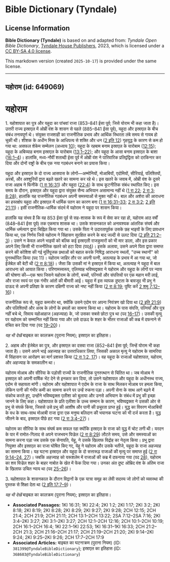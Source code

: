 # Bible Dictionary (Tyndale)

## License Information

**Bible Dictionary (Tyndale)** is based on and adapted from: _Tyndale Open Bible Dictionary_, [Tyndale House Publishers](https://tyndaleopenresources.com/), 2023, which is licensed under a [CC BY-SA 4.0 license](https://creativecommons.org/licenses/by-sa/4.0/legalcode.en).

This markdown version (created `2025-10-17`) is provided under the same license.



--------------------------------

## यहोराम (id: 649069)

यहोराम
======

1\. यहोशापात का पुत्र और यहूदा का पांचवां राजा (853–841 ईसा पूर्व; जिसे योराम भी कहा जाता है)। उत्तरी राज्य इस्राएल में ओम्री वंश के शासन से पहले (885–841 ईसा पूर्व), यहूदा और इस्राएल के बीच संबंध तनावपूर्ण थे। संयुक्त राजशाही का राजनीतिक प्रभाव और आर्थिक स्थिरता लंबे समय से गायब हो चुकी थी। शीशक के अधीन मिस्र के आधिपत्य से शक्ति और धन ([2 इति 12](https://ref.ly/2Chr12:1-2Chr12:16)) गृहयुद्ध के कारण से कम हो गया था: असफल शेकेम सम्मेलन (अध्याय [10](https://ref.ly/2Chr10:1-2Chr10:19)); यहूदा के रहबाम बनाम इस्राएल के यारोबाम ([12:15](https://ref.ly/2Chr12:15)); यहूदा के अबिय्याह बनाम इस्राएल के यारोबाम ([13:1–22](https://ref.ly/2Chr13:1-2Chr13:22)); और यहूदा के आसा बनाम इस्राएल के बाशा ([16:1–4](https://ref.ly/2Chr16:1-2Chr16:4))। हालांकि, मध्य\-नौवीं शताब्दी ईसा पूर्व में ओम्री वंश ने पारिवारिक प्रतिद्वंद्विता को दरकिनार कर दिया और दोनों राष्ट्रों के बीच एक नया गठबंधन बनाने का प्रयास किया।

यहूदा और इस्राएल के दो राज्य आसपास के लोगों—अम्मोनियों, मोआबियों, एदोमियों, सीरियाई, पलिश्तियों, अरबों, और अश्शुरियों द्वारा बढ़ते खतरे का सामना कर रहे थे। इस खतरे के जवाब में, ओम्री वंश के दूसरे राजा अहाब ने फिनीके ([1 रा 16:31](https://ref.ly/1Kgs16:31)) और यहूदा ([22:4](https://ref.ly/1Kgs22:4)) के साथ कूटनीतिक संबंध स्थापित किए। इस समय के दौरान, इस्राएल और यहूदा द्वारा संयुक्त सैन्य अभियान असामान्य नहीं थे ([1 रा 22](https://ref.ly/1Kgs22:1-1Kgs22:53); [2 रा 3](https://ref.ly/2Kgs3:1-2Kgs3:27); [8:28](https://ref.ly/2Kgs8:28)), हालांकि यह राजनीतिक गठबंधन अपनी समस्याओं से मुक्त नहीं थे। बाल और अशेरा की आराधना का हस्तक्षेप यहूदा और इस्राएल में धार्मिक पतन का कारण बना ([1 रा 16:31–33](https://ref.ly/1Kgs16:31-1Kgs16:33); [2 रा 3:2](https://ref.ly/2Kgs3:2); [2 इति 21:11](https://ref.ly/2Chr21:11))। इसी राजनीतिक\-धार्मिक संदर्भ में यहोराम ने यहूदा पर शासन किया।

हालांकि यह संभव है कि वह 853 ईसा पूर्व से सह\-शासक के रूप में सेवा कर रहा हो, यहोराम आठ वर्षों (848–841 ईसा पूर्व) तक एकमात्र शासक था। उसके शासनकाल को अनावश्यक आंतरिक संघर्ष और धार्मिक धर्मत्याग द्वारा चिह्नित किया गया था। उसके पिता ने उदारतापूर्वक उसके छह भाइयों के लिए प्रावधान किया था, एक निर्णय जिसे यहोराम ने सिंहासन सुरक्षित करने के बाद जल्दी से उलट दिया ([2 इति 21:2–3](https://ref.ly/2Chr21:2-2Chr21:3))। उसने न केवल अपने भाइयों को बल्कि कई इस्राएली राजकुमारों को भी मार डाला, और इस प्रकार अपने लिए किसी भी राजनीतिक खतरे को हटा दिया (पद[4](https://ref.ly/2Chr21:4))। इसके अलावा, उसने अपने पिता द्वारा समाप्त करने की कोशिश की गई मूर्तिपूजक प्रथाओं को बहाल करके निषिद्ध आराधना स्थलों, "उच्च स्थानों" को पुनर्स्थापित किया (पद 11\)। यहोराम जाहिर तौर पर अपनी पत्नी, अतल्याह के प्रभाव में आ गया था, जो ईजेबेल की बेटी थी ([2 रा 8:18](https://ref.ly/2Kgs8:18))। जैसा कि उसकी मां ने इस्राएल में किया था, अतल्याह ने यहूदा में बाल आराधना को आयात किया। परिणामस्वरूप, एलिय्याह भविष्यद्वक्ता ने यहोराम और यहूदा के लोगों पर न्याय की घोषणा की—एक श्राप जिसने यहोराम के लोगों, बच्चों, पत्नियों और संपत्तियों पर एक महान मरी लाई, और राजा स्वयं पर एक गंभीर आंतों की बीमारी आई। यहूदा में इस व्यापक दुष्टता के बावजूद भी प्रभु ने दाऊद से अपनी प्रतिज्ञा के कारण दक्षिणी राज्य को नष्ट नहीं किया ([2 रा 8:19](https://ref.ly/2Kgs8:19); पुष्टि करें [2 शमू 7:12–16](https://ref.ly/2Sam7:12-2Sam7:16))।

राजनीतिक रूप से, यहूदा कमजोर था, क्योंकि उसने एदोम पर अपना नियंत्रण खो दिया था ([2 इति 21:9](https://ref.ly/2Chr21:9)) और पलिश्तियों और अरब के लोगों के हमलों का सामना किया था। यहोराम के पास संपत्ति, पत्नियाँ और पुत्र नहीं बचे थे, सिवाय यहोआहाज (अहज्याह) के, जो उसका सबसे छोटा पुत्र था (पद [16–17](https://ref.ly/2Chr21:16-2Chr21:17))। उसकी मृत्यु पर यहोराम को सम्मानित नहीं किया गया और उसे दाऊद के शहर के भीतर राजाओं की कब्र में दफनाने से वंचित कर दिया गया (पद [19–20](https://ref.ly/2Chr21:19-2Chr21:20))।

*यह भी देखें* बाइबल का कालक्रम (पुराना नियम); इस्राएल का इतिहास।

2\. अहाब और ईजेबेल का पुत्र, और इस्राएल का दसवा राजा (852–841 ईसा पूर्व; जिन्हें योराम भी कहा जाता है)। उसने अपने भाई अहज्याह का उत्तराधिकार लिया, जिसकी अकाल मृत्यु ने यहोराम के सामरिया में सिंहासन पर आरोहण का मार्ग प्रशस्त किया ([2 रा 1:2, 17](https://ref.ly/2Kgs1:2,2Kgs1:17))। वह यहूदा के राजाओं यहोशापात, यहोराम, और अहज्याह के समकालीन था।

यहोराम मोआब और सीरिया के पड़ोसी राज्यों के राजनीतिक पुनरुत्थान से चिंतित था। जब मोआब ने इस्राएल को अपनी वार्षिक भेंट देने से इनकार कर दिया, तो उसने यहोशापात और यहूदा के अधीनस्थ राज्य, एदोम से सहायता मांगी। यहोराम और यहोशापात ने एदोम के राजा के साथ मिलकर मोआब पर हमला किया, लेकिन पानी की गंभीर कमी का सामना करने पर उन्हें रुकना पड़ा। अपनी सेना के साथ आगे बढ़ने में संकोच करते हुए, उन्होंने भविष्यद्वक्ता एलीशा को बुलाया और उनसे अभियान के संबंध में प्रभु की इच्छा जानने के लिए कहा। यहोशापात के प्रति एलीशा के उच्च सम्मान के कारण, भविष्यद्वक्ता ने उसकी ओर से प्रभु से संपर्क किया, जिससे उसे प्रभु की आशीष और पानी की प्रचुरता प्राप्त हुई। युद्ध का विवरण मोआबियों के वध के साथ\-साथ मोआबी राजा द्वारा एक मनुष्य बलिदान की भयानक घटना को भी दर्ज करता है। युद्ध जीतने के बाद, इस्राएल पीछे हट गया ([2 रा 3:4–27](https://ref.ly/2Kgs3:4-2Kgs3:27))।

यहोराम का सीरिया के साथ संघर्ष कम सफल रहा क्योंकि इस्राएल के राजा को युद्ध में चोट लगी थी। यरदन के पार में रामोत\-गिलाद से अपने राजभवन यिज्रेल ([2 रा 8:29](https://ref.ly/2Kgs8:29)) लौटते समय, उसे और समस्याओं का सामना करना पड़ा जब उसके एक सेनापति, येहू, ने उसके खिलाफ विद्रोह का नेतृत्व किया। प्रभु द्वारा नियुक्त और इस्राएल का राजा घोषित किए गए, येहू ने यहोराम और उसके भतीजे, यहूदा के राजा अहज्याह का सामना किया। यह घटना इस्राएल और यहूदा के दो सत्तारूढ़ राजाओं की मृत्यु पर समाप्त हुई ([2 रा 9:14–24, 27](https://ref.ly/2Kgs9:14-2Kgs9:24,2Kgs9:27))। जबकि अहज्याह को यरूशलेम में राजाओं की कब्र में दफनाया गया (पद [28](https://ref.ly/2Kgs9:28)), यहोराम का शव यिज्रेल शहर के बाहर नाबोत के खेत में फेंक दिया गया। उनका अंत दुष्ट ओम्रिद वंश के अंतिम राजा के खिलाफ उचित न्याय था (पद [25–26](https://ref.ly/2Kgs9:25-2Kgs9:26))।

3\. यहोशापात के शासनकाल के दौरान विद्वानों के एक यात्रा समूह का लेवी सदस्य जो लोगों को व्यवस्था की पुस्तक से शिक्षा देता था ([2 इति 17:7–9](https://ref.ly/2Chr17:7-2Chr17:9))।

*यह भी देखें* बाइबल का कालक्रम (पुराना नियम); इस्राएल का इतिहास।

* **Associated Passages:** 1KI 16:31; 1KI 22:4; 2KI 1:2; 2KI 1:17; 2KI 3:2; 2KI 8:18; 2KI 8:19; 2KI 8:28; 2KI 8:29; 2KI 9:27; 2KI 9:28; 2CH 12:15; 2CH 21:4; 2CH 21:9; 2CH 21:11; 2CH 13:1–2CH 13:22; 2SA 7:12–2SA 7:16; 2KI 3:4–2KI 3:27; 2KI 3:1–2KI 3:27; 2CH 12:1–2CH 12:16; 2CH 10:1–2CH 10:19; 2CH 16:1–2CH 16:4; 1KI 22:1–1KI 22:53; 1KI 16:31–1KI 16:33; 2CH 21:2–2CH 21:3; 2CH 21:16–2CH 21:17; 2CH 21:19–2CH 21:20; 2KI 9:14–2KI 9:24; 2KI 9:25–2KI 9:26; 2CH 17:7–2CH 17:9
* **Associated Articles:** बाइबल का घटनाक्रम (पुराना नियम) (ID: `381399@TyndaleBibleDictionary`); इस्राएल का इतिहास  (ID: `368603@TyndaleBibleDictionary`)

